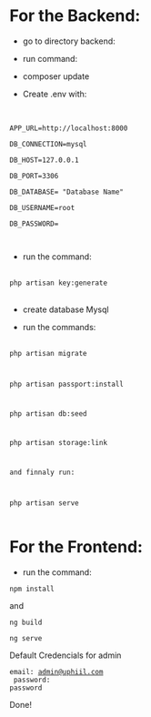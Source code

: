 # For the Backend:

- go to directory backend:

- run command:

- composer update

- Create .env with:<br><br>

<code>
APP_URL=http://localhost:8000 <br>
DB_CONNECTION=mysql<br>
DB_HOST=127.0.0.1<br>
DB_PORT=3306<br>
DB_DATABASE= "Database Name"<br>
DB_USERNAME=root<br>
DB_PASSWORD=<br><br>
</code>


- run the command:<br><br>

<code>php artisan key:generate</code><br><br>

- create database Mysql

- run the commands:<br><br>

<code>php artisan migrate

php artisan passport:install

php artisan db:seed

php artisan storage:link

and finnaly run:

php artisan serve<br>
</code>
<br>

# For the Frontend:

- run the command:

<code>npm install</code>

and 

<code>ng build</code>

<code>ng serve</code>

Default Credencials for admin

<code>email: admin@uphiil.com<br>
password: password</code>


Done!